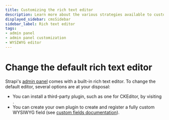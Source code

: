 ```yaml
---
title: Customizing the rich text editor
description: Learn more about the various strategies available to customize the WYSIWYG editor in Strapi's admin panel.
displayed_sidebar: cmsSidebar
sidebar_label: Rich text editor
tags:
- admin panel 
- admin panel customization
- WYSIWYG editor
---
```


# Change the default rich text editor

Strapi's [admin panel](/cms/admin-panel-customization) comes with a built-in rich text editor. To change the default editor, several options are at your disposal:

- You can install a third-party plugin, such as one for CKEditor, by visiting <ExternalLink to="https://market.strapi.io/" text="Strapi's Marketplace"/>.
- You can create your own plugin to create and register a fully custom WYSIWYG field (see [custom fields documentation](/cms/features/custom-fields)).
